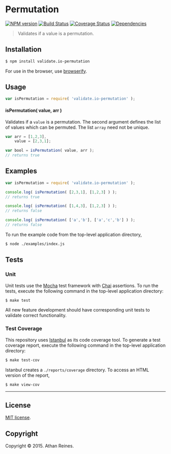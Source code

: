 Permutation
===
[![NPM version][npm-image]][npm-url] [![Build Status][travis-image]][travis-url] [![Coverage Status][coveralls-image]][coveralls-url] [![Dependencies][dependencies-image]][dependencies-url]

> Validates if a value is a permutation.


## Installation

``` bash
$ npm install validate.io-permutation
```

For use in the browser, use [browserify](https://github.com/substack/node-browserify).


## Usage

``` javascript
var isPermutation = require( 'validate.io-permutation' );
```

#### isPermutation( value, arr )

Validates if a `value` is a permutation. The second argument defines the list of values which can be permuted. The list `array` need not be unique.

``` javascript
var arr = [1,2,3],
	value = [2,3,1];

var bool = isPermutation( value, arr );
// returns true
```


## Examples

``` javascript
var isPermutation = require( 'validate.io-permutation' );

console.log( isPermutation( [2,3,1], [1,2,3] ) );
// returns true

console.log( isPermutation( [1,4,3], [1,2,3] ) );
// returns false

console.log( isPermutation( ['a','b'], ['a','c','b'] ) );
// returns false
```

To run the example code from the top-level application directory,

``` bash
$ node ./examples/index.js
```


## Tests

### Unit

Unit tests use the [Mocha](http://mochajs.org) test framework with [Chai](http://chaijs.com) assertions. To run the tests, execute the following command in the top-level application directory:

``` bash
$ make test
```

All new feature development should have corresponding unit tests to validate correct functionality.


### Test Coverage

This repository uses [Istanbul](https://github.com/gotwarlost/istanbul) as its code coverage tool. To generate a test coverage report, execute the following command in the top-level application directory:

``` bash
$ make test-cov
```

Istanbul creates a `./reports/coverage` directory. To access an HTML version of the report,

``` bash
$ make view-cov
```


---
## License

[MIT license](http://opensource.org/licenses/MIT). 


## Copyright

Copyright &copy; 2015. Athan Reines.


[npm-image]: http://img.shields.io/npm/v/validate.io-permutation.svg
[npm-url]: https://npmjs.org/package/validate.io-permutation

[travis-image]: http://img.shields.io/travis/validate-io/permutation/master.svg
[travis-url]: https://travis-ci.org/validate-io/permutation

[coveralls-image]: https://img.shields.io/coveralls/validate-io/permutation/master.svg
[coveralls-url]: https://coveralls.io/r/validate-io/permutation?branch=master

[dependencies-image]: http://img.shields.io/david/validate-io/permutation.svg
[dependencies-url]: https://david-dm.org/validate-io/permutation

[dev-dependencies-image]: http://img.shields.io/david/dev/validate-io/permutation.svg
[dev-dependencies-url]: https://david-dm.org/dev/validate-io/permutation

[github-issues-image]: http://img.shields.io/github/issues/validate-io/permutation.svg
[github-issues-url]: https://github.com/validate-io/permutation/issues
